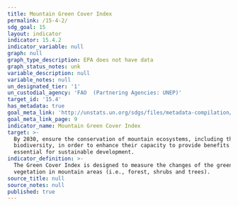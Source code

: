 ```yaml
---
title: Mountain Green Cover Index
permalink: /15-4-2/
sdg_goal: 15
layout: indicator
indicator: 15.4.2
indicator_variable: null
graph: null
graph_type_description: EPA does not have data
graph_status_notes: unk
variable_description: null
variable_notes: null
un_designated_tier: '1'
un_custodial_agency: 'FAO  (Partnering Agencies: UNEP)'
target_id: '15.4'
has_metadata: true
goal_meta_link: 'http://unstats.un.org/sdgs/files/metadata-compilation/Metadata-Goal-15.pdf'
goal_meta_link_page: 9
indicator_name: Mountain Green Cover Index
target: >-
  By 2030, ensure the conservation of mountain ecosystems, including their
  biodiversity, in order to enhance their capacity to provide benefits that are
  essential for sustainable development.
indicator_definition: >-
  The Green Cover Index is designed to measure the changes of the green
  vegetation in mountain areas (i.e., forest, shrubs and trees).
source_title: null
source_notes: null
published: true
---
```


